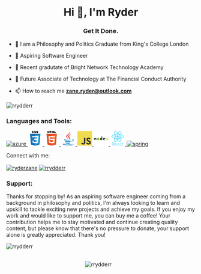 <h1 align="center">Hi 👋, I'm Ryder</h1>
<h3 align="center">Get It Done.</h3>

- 👀 I am a Philosophy and Politics Graduate from King's College London
 
- 🐘 Aspiring Software Engineer

- 🌱 Recent gradutate of Bright Network Technology Academy
 
- 💼 Future Associate of Technology at The Financial Conduct Authority

- 📫 How to reach me **zane.ryder@outlook.com**

<p><img align="center" src="https://github-readme-streak-stats.herokuapp.com/?user=rrydderr&theme=dark" alt="rrydderr" /></p>


<h3 align="left">Languages and Tools:</h3>
<p align="left"> <a href="https://azure.microsoft.com/en-in/" target="_blank" rel="noreferrer"> <img src="https://www.vectorlogo.zone/logos/microsoft_azure/microsoft_azure-icon.svg" alt="azure" width="40" height="40"/> </a> <a href="https://www.w3schools.com/css/" target="_blank" rel="noreferrer"> <img src="https://raw.githubusercontent.com/devicons/devicon/master/icons/css3/css3-original-wordmark.svg" alt="css3" width="40" height="40"/> </a> <a href="https://www.w3.org/html/" target="_blank" rel="noreferrer"> <img src="https://raw.githubusercontent.com/devicons/devicon/master/icons/html5/html5-original-wordmark.svg" alt="html5" width="40" height="40"/> </a> <a href="https://www.java.com" target="_blank" rel="noreferrer"> <img src="https://raw.githubusercontent.com/devicons/devicon/master/icons/java/java-original.svg" alt="java" width="40" height="40"/> </a> <a href="https://developer.mozilla.org/en-US/docs/Web/JavaScript" target="_blank" rel="noreferrer"> <img src="https://raw.githubusercontent.com/devicons/devicon/master/icons/javascript/javascript-original.svg" alt="javascript" width="40" height="40"/> </a> <a href="https://nodejs.org" target="_blank" rel="noreferrer"> <img src="https://raw.githubusercontent.com/devicons/devicon/master/icons/nodejs/nodejs-original-wordmark.svg" alt="nodejs" width="40" height="40"/> </a> <a href="https://reactjs.org/" target="_blank" rel="noreferrer"> <img src="https://raw.githubusercontent.com/devicons/devicon/master/icons/react/react-original-wordmark.svg" alt="react" width="40" height="40"/> </a> <a href="https://spring.io/" target="_blank" rel="noreferrer"> <img src="https://www.vectorlogo.zone/logos/springio/springio-icon.svg" alt="spring" width="40" height="40"/> </a> </p

<h3 align="left">Connect with me:</h3>
<p align="left">
<a href="https://linkedin.com/in/ryderzane" target="blank"><img align="center" src="https://raw.githubusercontent.com/rahuldkjain/github-profile-readme-generator/master/src/images/icons/Social/linked-in-alt.svg" alt="ryderzane" height="30" width="40" /></a>
<a href="https://instagram.com/rrydderr" target="blank"><img align="center" src="https://raw.githubusercontent.com/rahuldkjain/github-profile-readme-generator/master/src/images/icons/Social/instagram.svg" alt="rrydderr" height="30" width="40" /></a>
</p>

<h3 align="left">Support:</h3>
<p align="left"> 
Thanks for stopping by!
As an aspiring software engineer coming from a background in philosophy and politics, I'm always looking to learn and upskill to tackle exciting new projects and achieve my goals. If you enjoy my work and would like to support me, you can buy me a coffee! Your contribution helps me to stay motivated and continue creating quality content, but please know that there's no pressure to donate, your support alone is greatly appreciated. Thank you!
 </p>
<p><a href="https://www.buymeacoffee.com/rrydderr"> <img align="left" src="https://cdn.buymeacoffee.com/buttons/v2/default-yellow.png" height="50" width="210" alt="rrydderr" /></a></p><br><br>

<p align="left"> <img src="https://komarev.com/ghpvc/?username=rrydderr&label=Profile%20views&color=606060&style=flat" alt="rrydderr" /> </p>
